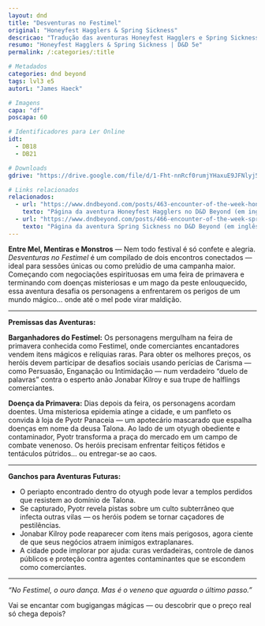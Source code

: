 ```yaml
---
layout: dnd
title: "Desventuras no Festimel"
original: "Honeyfest Hagglers & Spring Sickness"
descricao: "Tradução das aventuras Honeyfest Hagglers e Spring Sickness April Fool’s Gold para português do Brasil, aventuras de D&D 5e"
resumo: "Honeyfest Hagglers & Spring Sickness | D&D 5e"
permalink: /:categories/:title

# Metadados
categories: dnd beyond
tags: lvl3 e5
autorL: "James Haeck"

# Imagens
capa: "df"
poscapa: 60

# Identificadores para Ler Online
idt:
  - DB18
  - DB21

# Downloads
gdrive: "https://drive.google.com/file/d/1-Fht-nnRcf0rumjYHaxuE9JFNlyj5QAd/view?usp=drive_link"

# Links relacionados
relacionados:
  - url: "https://www.dndbeyond.com/posts/463-encounter-of-the-week-honeyfest-hagglers"
    texto: "Página da aventura Honeyfest Hagglers no D&D Beyond (em inglês)"
  - url: "https://www.dndbeyond.com/posts/466-encounter-of-the-week-spring-sickness"
    texto: "Página da aventura Spring Sickness no D&D Beyond (em inglês)"
---
```


**Entre Mel, Mentiras e Monstros** — Nem todo festival é só confete e alegria. _Desventuras no Festimel_ é um compilado
de dois encontros conectados — ideal para sessões únicas ou como prelúdio de uma campanha maior. Começando com
negociações espirituosas em uma feira de primavera e terminando com doenças misteriosas e um mago da peste enlouquecido,
essa aventura desafia os personagens a enfrentarem os perigos de um mundo mágico… onde até o mel pode virar maldição.

---

**Premissas das Aventuras:**

**Barganhadores do Festimel:** Os personagens mergulham na feira de primavera conhecida como Festimel, onde comerciantes
encantadores vendem itens mágicos e relíquias raras. Para obter os melhores preços, os heróis devem participar de
desafios sociais usando perícias de Carisma — como Persuasão, Enganação ou Intimidação — num verdadeiro “duelo de
palavras” contra o esperto anão Jonabar Kilroy e sua trupe de halflings comerciantes.

**Doença da Primavera:** Dias depois da feira, os personagens acordam doentes. Uma misteriosa epidemia atinge a cidade,
e um panfleto os convida à loja de Pyotr Panaceia — um apotecário mascarado que espalha doenças em nome da deusa Talona.
Ao lado de um otyugh obediente e contaminador, Pyotr transforma a praça do mercado em um campo de combate venenoso. Os
heróis precisam enfrentar feitiços fétidos e tentáculos pútridos… ou entregar-se ao caos.

---

**Ganchos para Aventuras Futuras:**

-   O periapto encontrado dentro do otyugh pode levar a templos perdidos que resistem ao domínio de Talona.
-   Se capturado, Pyotr revela pistas sobre um culto subterrâneo que infecta outras vilas — os heróis podem se tornar
    caçadores de pestilências.
-   Jonabar Kilroy pode reaparecer com itens mais perigosos, agora ciente de que seus negócios atraem inimigos
    extraplanares.
-   A cidade pode implorar por ajuda: curas verdadeiras, controle de danos públicos e proteção contra agentes
    contaminantes que se escondem como comerciantes.

---

_“No Festimel, o ouro dança. Mas é o veneno que aguarda o último passo.”_

Vai se encantar com bugigangas mágicas — ou descobrir que o preço real só chega depois?
